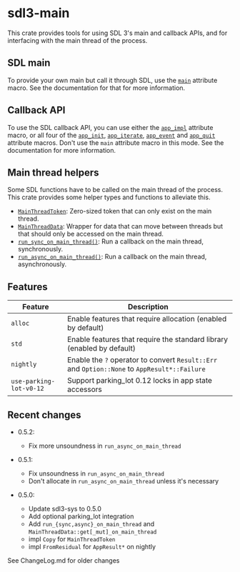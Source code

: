 # sdl3-main

This crate provides tools for using SDL 3's main and callback APIs, and
for interfacing with the main thread of the process.

## SDL main

To provide your own main but call it through SDL, use the [`main`] attribute macro.
See the documentation for that for more information.

## Callback API

To use the SDL callback API, you can use either the [`app_impl`] attribute macro,
or all four of the [`app_init`], [`app_iterate`], [`app_event`] and [`app_quit`]
attribute macros. Don't use the `main` attribute macro in this mode.
See the documentation for more information.

## Main thread helpers

Some SDL functions have to be called on the main thread of the process. This crate
provides some helper types and functions to alleviate this.

- [`MainThreadToken`]\: Zero-sized token that can only exist on the main thread.
- [`MainThreadData`]\: Wrapper for data that can move between threads but that should
  only be accessed on the main thread.
- [`run_sync_on_main_thread()`]\: Run a callback on the main thread, synchronously.
- [`run_async_on_main_thread()`]\: Run a callback on the main thread, asynchronously.

## Features
| Feature                 | Description |
| ----------------------- | ----------- |
| `alloc`                 | Enable features that require allocation (enabled by default) |
| `std`                   | Enable features that require the standard library (enabled by default) |
| `nightly`               | Enable the `?` operator to convert `Result::Err` and `Option::None` to `AppResult*::Failure` |
| `use-parking-lot-v0-12` | Support parking_lot 0.12 locks in app state accessors |

## Recent changes

- 0.5.2:
    - Fix more unsoundness in `run_async_on_main_thread`

- 0.5.1:
    - Fix unsoundness in `run_async_on_main_thread`
    - Don't allocate in `run_async_on_main_thread` unless it's necessary

- 0.5.0:
    - Update sdl3-sys to 0.5.0
    - Add optional parking_lot integration
    - Add `run_{sync,async}_on_main_thread` and `MainThreadData::get[_mut]_on_main_thread`
    - impl `Copy` for `MainThreadToken`
    - impl `FromResidual` for `AppResult*` on nightly

See ChangeLog.md for older changes

[`main`]: <https://docs.rs/sdl3-main/0.5.2/sdl3_main/attr.main.html>
[`app_impl`]: <https://docs.rs/sdl3-main/0.5.2/sdl3_main/attr.app_impl.html>
[`app_init`]: <https://docs.rs/sdl3-main/0.5.2/sdl3_main/attr.app_init.html>
[`app_iterate`]: <https://docs.rs/sdl3-main/0.5.2/sdl3_main/attr.app_impl.html>
[`app_event`]: <https://docs.rs/sdl3-main/0.5.2/sdl3_main/attr.app_event.html>
[`app_quit`]: <https://docs.rs/sdl3-main/0.5.2/sdl3_main/attr.app_quit.html>
[`MainThreadToken`]: <https://docs.rs/sdl3-main/0.5.2/sdl3_main/struct.MainThreadToken.html>
[`MainThreadData`]: <https://docs.rs/sdl3-main/0.5.2/sdl3_main/struct.MainThreadData.html>
[`run_sync_on_main_thread()`]: <https://docs.rs/sdl3-main/0.5.2/sdl3_main/fn.run_sync_on_main_thread.html>
[`run_async_on_main_thread()`]: <https://docs.rs/sdl3-main/0.5.2/sdl3_main/fn.run_async_on_main_thread.html>
